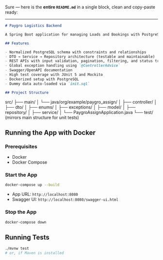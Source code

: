 Sure — here is the **entire `README.md`** in a single block, clean and copy-paste ready:

---

```markdown
# Paygro Logistics Backend

A Spring Boot application for managing Loads and Bookings with PostgreSQL. Built using a layered architecture and industry best practices.

## Features

- Normalized PostgreSQL schema with constraints and relationships
- DTO → Service → Repository architecture (testable and maintainable)
- REST APIs with input validation, pagination, filtering, and status transitions
- Global exception handling using `@ControllerAdvice`
- Swagger/OpenAPI documentation
- High test coverage with JUnit 5 and Mockito
- Dockerized setup with PostgreSQL
- Dummy data auto-loaded via `init.sql`

## Project Structure

```

src/
├── main/
│   └── java/org/example/paygro\_assign/
│        ├── controller/
│        ├── dto/
│        ├── enums/
│        ├── exceptions/
│        ├── model/
│        ├── repository/
│        ├── service/
│        └── PaygroAssignApplication.java
└── test/
(mirrors main structure for unit tests)


## Running the App with Docker

### Prerequisites

* Docker
* Docker Compose

### Start the App

```bash
docker-compose up --build
```

* App URL: `http://localhost:8080`
* Swagger UI: `http://localhost:8080/swagger-ui.html`

### Stop the App

```bash
docker-compose down
```

## Running Tests

```bash
./mvnw test
# or, if Maven is installed
```
